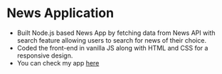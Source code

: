# News Application
* Built Node.js based News App by fetching data from News API with search feature allowing users to search for news of their choice.
* Coded the front-end in vanilla JS along with HTML and CSS for a responsive design.
* You can check my app [here](https://dailynewsapp.herokuapp.com/)
